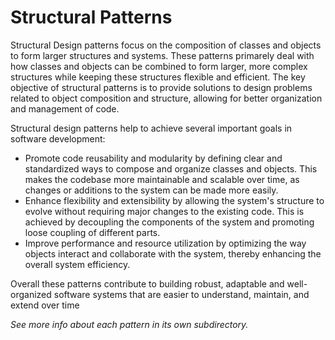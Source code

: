 # Structural Patterns
Structural Design patterns focus on the composition of classes and objects to form larger structures and systems. These patterns primarely deal with how classes and objects can be combined to form larger, more complex structures while keeping these structures flexible and efficient. The key objective of structural patterns is to provide solutions to design problems related to object composition and structure, allowing for better organization and management of code.

Structural design patterns help to achieve several important goals in software development:
- Promote code reusability and modularity by defining clear and standardized ways to compose and organize classes and objects. This makes the codebase more maintainable and scalable over time, as changes or additions to the system can be made more easily.
- Enhance flexibility and extensibility by allowing the system's structure to evolve without requiring major changes to the existing code. This is achieved by decoupling the components of the system and promoting loose coupling of different parts.
- Improve performance and resource utilization by optimizing the way objects interact and collaborate with the system, thereby enhancing the overall system efficiency.

Overall these patterns contribute to building robust, adaptable and well-organized software systems that are easier to understand, maintain, and extend over time

_See more info about each pattern in its own subdirectory._